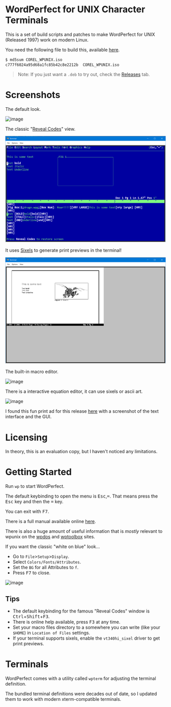 # WordPerfect for UNIX Character Terminals

This is a set of build scripts and patches to make WordPerfect for UNIX (Released 1997)
work on modern Linux.

You need the following file to build this, available
[here](https://winworldpc.com/product/wordperfect/7x-unix).

```
$ md5sum COREL_WPUNIX.iso
c777f6024a95d68a1fc85b42c8e2212b  COREL_WPUNIX.iso
```

> Note: If you just want a `.deb` to try out, check the [Releases](https://github.com/taviso/wpunix/releases) tab.

# Screenshots

The default look.

![image](https://user-images.githubusercontent.com/123814/179531850-7ed44cf6-2d7d-4d8c-960b-6086870bb4d4.png)

The classic "[Reveal Codes](https://wptoolbox.com/tips/RevealCodes.html)" view.

![Screenshot](/doc/wpscreenshot-layout.png?raw=true "Layout")

It uses [Sixels](https://en.wikipedia.org/wiki/Sixel) to generate print previews in the terminal!

![Screenshot](/doc/wpscreenshot-sixels.png?raw=true "Print Preview")

The built-in macro editor.

![image](https://user-images.githubusercontent.com/123814/179529235-98f10f47-ad77-443e-8c54-b1b5139b585e.png)

There is a interactive equation editor, it can use sixels or ascii art.

![image](https://user-images.githubusercontent.com/123814/180581956-271e6959-b9f4-4e8f-b7bd-b59c7bf486ff.png)


I found this fun print ad for this release [here](https://archive.org/details/word-perfect-5.1-for-unix-ad-1993/page/n1/mode/2up) with a screenshot of the text interface and the GUI.

# Licensing

In theory, this is an evaluation copy, but I haven't noticed any limitations.

# Getting Started

Run `wp` to start WordPerfect.

The default keybinding to open the menu is <kbd>Esc</kbd>,<kbd>=</kbd>. That means press the <kbd>Esc</kbd> key and then the <kbd>=</kbd> key.

You can exit with <kbd>F7</kbd>.

There is a full manual available online [here](https://lock.cmpxchg8b.com/files/wp8gui.pdf).

There is also a huge amount of useful information that is *mostly* relevant to wpunix on the [wpdos](http://wpdos.org) and [wptoolbox](https://wptoolbox.com) sites.

If you want the classic "white on blue" look...

- Go to `File`>`Setup`>`Display`.
- Select `Colors/Fonts/Attributes`.
- Set the `BG` for all Attributes to `f`.
- Press <kbd>F7</kbd> to close.

![image](https://user-images.githubusercontent.com/123814/179447833-cb688b39-2aad-4816-a031-974df80e4663.png)

## Tips 

- The default keybinding for the famous "Reveal Codes" window is <kbd>Ctrl</kbd>+<kbd>Shift</kbd>+<kbd>F3</kbd>.
- There is online help available, press <kbd>F3</kbd> at any time.
- Set your macro files directory to a somewhere you can write (like your `$HOME`) in `Location of Files` settings.
- If your terminal supports sixels, enable the `vt340hi_sixel` driver to get print previews.

# Terminals

WordPerfect comes with a utility called `wpterm` for adjusting the terminal definition.

The bundled terminal definitions were decades out of date, so I updated them to work with modern xterm-compatible terminals.



